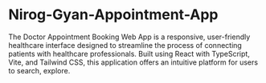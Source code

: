 # Nirog-Gyan-Appointment-App
The Doctor Appointment Booking Web App is a responsive, user-friendly healthcare interface designed to streamline the process of connecting patients with healthcare professionals. Built using React with TypeScript, Vite, and Tailwind CSS, this application offers an intuitive platform for users to search, explore.
